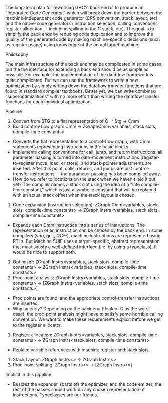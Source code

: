 
The long-term plan for reworking GHC's back end is to produce an "Integrated Code Generator," which will break down the barrier between the machine-independent code generator (CPS conversion, stack layout, etc) and the native-code generators (instruction selection, calling conventions, register allocation -- including spilling to the C stack, etc). The goal is to simplify the back ends by reducing code duplication and to improve the quality of the generated code by making machine-specific decisions (such as register usage) using knowledge of the actual target machine.



Philosophy



The main infrastructure of the back end may be complicated in some cases, but the  the interface for extending a back end should be as simple as possible. For example, the implementation of the dataflow framework is quite complicated. But we can use the framework to write a new optimization by simply writing down the dataflow transfer functions that are found in standard compiler textbooks. Better yet, we can write combined "superoptimizations" with no more effort than writing the dataflow transfer functions for each individual optimization.



Pipeline


1. Convert from STG to a flat representation of C--: Stg -\> Cmm
1. Build control-flow graph: Cmm -\> ZGraphCmm\<variables, stack slots, compile-time constants\>

  - Converts the flat representation to a control-flow graph, with Cmm statements representing instructions in the basic blocks.
  - Implements calling conventions for call, jump, and return instructions: all parameter passing is turned into data-movement instructions (register-to-register move, load, or store), and stack-pointer adjustments are inserted. After this point, calls, returns, and jumps are just control-transfer instructions -- the parameter passing has been compiled away.
  - How do we refer to locations on the stack when we haven't laid it out yet? The compiler names a stack slot using the idea of a "late compile-time constant," which is just a symbolic constant that will be replaced with an actual stack offset when the stack layout is chosen.
1. Code expansion (instruction selection): ZGraph Cmm\<variables, stack slots, compile-time constants\> -\> ZGraph Instrs\<variables, stack slots, compile-time constants\>

  - Expands each Cmm instruction into a series of instructions. The representation of an instruction can be chosen by the back end. In some compilers (vpo, gcc, QC--), machine instructions are represented using RTLs. But Machine SUIF uses a target-specific, abstract representation that must satisfy a well-defined interface (i.e. by using a typeclass). It would be nice to support both.
1. Optimizer: ZGraph Instrs\<variables, stack slots, compile-time constants\> -\> ZGraph Instrs\<variables, stack slots, compile-time constants\>
1. Proc-point analysis: ZGraph Instrs\<variables, stack slots, compile-time constants\> -\> \[ZGraph Instrs\<variables, stack slots, compile-time constants\>\]

  - Proc points are found, and the appropriate control-transfer instructions are inserted.
  - Why so early? Depending on the back end (think of C as the worst case), the proc-point analysis might have to satisfy some horrible calling convention. We want to make these requirements explicit before we get to the register allocator.
1. Register allocation: ZGraph Instrs\<variables, stack slots, compile-time constants\> -\> ZGraph Instrs\<stack slots, compile-time constants\>

  - Replace variable references with machine register and stack slots.
1. Stack Layout: ZGraph Instrs\<\> -\> ZGraph Instrs\<\>
1. Proc-point splitting: ZGraph Instrs\<\> -\> \[ZGraph Instrs\<\>\]


Implicit in this pipeline:


- Besides the expander, (parts of) the optimizer, and the code emitter, the rest of the passes should work on any chosen representation of instructions. Typeclasses are our friends.
